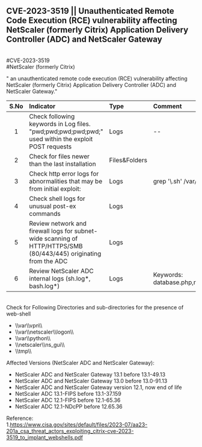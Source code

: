 ## CVE-2023-3519 || Unauthenticated Remote Code Execution (RCE) vulnerability affecting NetScaler (formerly Citrix) Application Delivery Controller (ADC) and NetScaler Gateway 

<br>#CVE-2023-3519
<br>#NetScaler (formerly Citrix)

" an unauthenticated remote code execution (RCE) vulnerability affecting NetScaler (formerly Citrix) Application Delivery Controller (ADC) and NetScaler Gateway."

| S.No | Indicator            | Type   | Comment |
|:-----:|:----------------|:---------|:--------------------|
|1 | Check following keywords in Log files. "pwd;pwd;pwd;pwd;pwd;" used within the exploit POST requests   |Logs|--|
|2 | Check for files newer than the last installation  | Files&Folders  | |
|3 | Check http error logs for abnormalities that may be from initial exploit:   | Logs  | grep '\\.sh' \/var\/log\/httperror.log\*  |
|4 | Check shell logs for unusual post-ex commands  | Logs  |  |
|5 | Review network and firewall logs for subnet-wide scanning of HTTP/HTTPS/SMB (80/443/445) originating from the ADC  | Logs  |  |
|6 | Review NetScaler ADC internal logs (sh.log\*, bash.log\*)   | Logs  | Keywords: database.php,ns_gui\/vpn,\/flash\/nsconfig\/keys\/updated |


<br>
Check for Following Directories and sub-directories for the presence of web-shell
<ul>
<li>\\var\\vpn\\</li>
<li>\\var\\netscaler\\logon\\</li>
<li>\\var\\python\\</li>
<li>\\netscaler\\ns_gui\\</li>
<li>\\tmp\\</li>
</ul>


Affected Versions (NetScaler ADC and NetScaler Gateway):
<ul>
<li>NetScaler ADC and NetScaler Gateway 13.1 before 13.1-49.13</li>
<li>NetScaler ADC and NetScaler Gateway 13.0 before 13.0-91.13</li>
<li>NetScaler ADC and NetScaler Gateway version 12.1, now end of life</li>
<li>NetScaler ADC 13.1-FIPS before 13.1-37.159</li>
<li>NetScaler ADC 12.1-FIPS before 12.1-65.36</li>
<li>NetScaler ADC 12.1-NDcPP before 12.65.36</li>
</ul>

Reference:
<br>1.https://www.cisa.gov/sites/default/files/2023-07/aa23-201a_csa_threat_actors_exploiting_citrix-cve-2023-3519_to_implant_webshells.pdf
